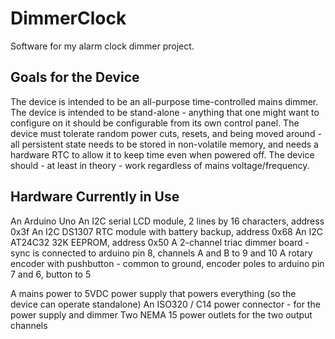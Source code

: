 # DimmerClock
Software for my alarm clock dimmer project.


## Goals for the Device
The device is intended to be an all-purpose time-controlled mains dimmer.
The device is intended to be stand-alone - anything that one might want to configure on it should be configurable from its own control panel.
The device must tolerate random power cuts, resets, and being moved around - all persistent state needs to be stored in non-volatile memory, and needs a hardware RTC to allow it to keep time even when powered off.
The device should - at least in theory - work regardless of mains voltage/frequency.


## Hardware Currently in Use
An Arduino Uno
An I2C serial LCD module, 2 lines by 16 characters, address 0x3f
An I2C DS1307 RTC module with battery backup, address 0x68
An I2C AT24C32 32K EEPROM, address 0x50
A 2-channel triac dimmer board - sync is connected to arduino pin 8, channels A and B to 9 and 10
A rotary encoder with pushbutton - common to ground, encoder poles to arduino pin 7 and 6, button to 5

A mains power to 5VDC power supply that powers everything (so the device can operate standalone)
An ISO320 / C14 power connector - for the power supply and dimmer
Two NEMA 15 power outlets for the two output channels

